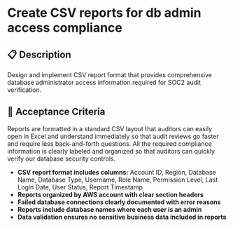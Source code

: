 # Create CSV reports for db admin access compliance

## 📋 Description

Design and implement CSV report format that provides comprehensive database administrator access information required for SOC2 audit verification.

## 🎯 Acceptance Criteria

Reports are formatted in a standard CSV layout that auditors can easily open in Excel and understand immediately so that audit reviews go faster and require less back-and-forth questions. All the required compliance information is clearly labeled and organized so that auditors can quickly verify our database security controls.

- **CSV report format includes columns:** Account ID, Region, Database Name, Database Type, Username, Role Name, Permission Level, Last Login Date, User Status, Report Timestamp
- **Reports organized by AWS account with clear section headers**
- **Failed database connections clearly documented with error reasons**
- **Reports include database names where each user is an admin**
- **Data validation ensures no sensitive business data included in reports**